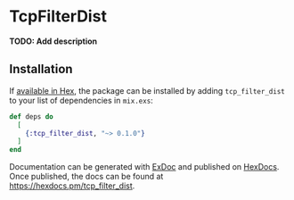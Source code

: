 # TcpFilterDist

**TODO: Add description**

## Installation

If [available in Hex](https://hex.pm/docs/publish), the package can be installed
by adding `tcp_filter_dist` to your list of dependencies in `mix.exs`:

```elixir
def deps do
  [
    {:tcp_filter_dist, "~> 0.1.0"}
  ]
end
```

Documentation can be generated with [ExDoc](https://github.com/elixir-lang/ex_doc)
and published on [HexDocs](https://hexdocs.pm). Once published, the docs can
be found at <https://hexdocs.pm/tcp_filter_dist>.

